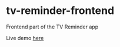 # tv-reminder-frontend
Frontend part of the TV Reminder app

Live demo [here](https://tv-reminder-app.herokuapp.com)
